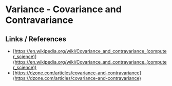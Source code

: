 # Variance - Covariance and Contravariance

## Links / References

* [https://en.wikipedia.org/wiki/Covariance_and_contravariance_(computer_science)](https://en.wikipedia.org/wiki/Covariance_and_contravariance_(computer_science))
* [https://dzone.com/articles/covariance-and-contravariance](https://dzone.com/articles/covariance-and-contravariance)



